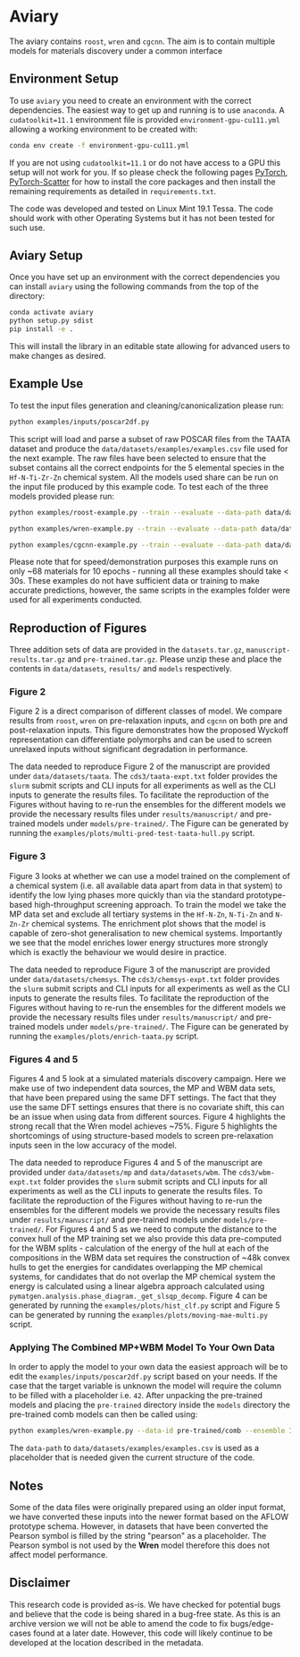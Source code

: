 # Aviary

The aviary contains `roost`, `wren` and `cgcnn`. The aim is to contain multiple models for materials discovery under a common interface

## Environment Setup

To use `aviary` you need to create an environment with the correct dependencies. The easiest way to get up and running is to use `anaconda`.
A `cudatoolkit=11.1` environment file is provided `environment-gpu-cu111.yml` allowing a working environment to be created with:

```bash
conda env create -f environment-gpu-cu111.yml
```

If you are not using `cudatoolkit=11.1` or do not have access to a GPU this setup will not work for you. If so please check the following pages [PyTorch](https://pytorch.org/get-started/locally/), [PyTorch-Scatter](https://pytorch-geometric.readthedocs.io/en/latest/notes/installation.html) for how to install the core packages and then install the remaining requirements as detailed in `requirements.txt`.

The code was developed and tested on Linux Mint 19.1 Tessa. The code should work with other Operating Systems but it has not been tested for such use.

## Aviary Setup

Once you have set up an environment with the correct dependencies you can install `aviary` using the following commands from the top of the directory:

```bash
conda activate aviary
python setup.py sdist
pip install -e .
```

This will install the library in an editable state allowing for advanced users to make changes as desired.

## Example Use

To test the input files generation and cleaning/canonicalization please run:

```sh
python examples/inputs/poscar2df.py
```

This script will load and parse a subset of raw POSCAR files from the TAATA dataset and produce the `data/datasets/examples/examples.csv` file used for the next example.
The raw files have been selected to ensure that the subset contains all the correct endpoints for the 5 elemental species in the `Hf-N-Ti-Zr-Zn` chemical system.
All the models used share can be run on the input file produced by this example code. To test each of the three models provided please run:

```sh
python examples/roost-example.py --train --evaluate --data-path data/datasets/examples/examples.csv --targets E_f --tasks regression --losses L1 --robust --epoch 10
```
```sh
python examples/wren-example.py --train --evaluate --data-path data/datasets/examples/examples.csv --targets E_f --tasks regression --losses L1 --robust --epoch 10
```
```sh
python examples/cgcnn-example.py --train --evaluate --data-path data/datasets/examples/examples.csv --targets E_f --tasks regression --losses L1 --robust --epoch 10
```

Please note that for speed/demonstration purposes this example runs on only ~68 materials for 10 epochs - running all these examples should take < 30s. These examples do not have sufficient data or training to make accurate predictions, however, the same scripts in the examples folder were used for all experiments conducted.

## Reproduction of Figures

Three addition sets of data are provided in the `datasets.tar.gz`, `manuscript-results.tar.gz` and `pre-trained.tar.gz`. Please unzip these and place the contents in `data/datasets`, `results/` and `models` respectively.

### Figure 2

Figure 2 is a direct comparison of different classes of model. We compare results from `roost`, `wren` on pre-relaxation inputs, and `cgcnn` on both pre and post-relaxation inputs. This figure demonstrates how the proposed Wyckoff representation can differentiate polymorphs and can be used to screen unrelaxed inputs without significant degradation in performance.

The data needed to reproduce Figure 2 of the manuscript are provided under `data/datasets/taata`.
The `cds3/taata-expt.txt` folder provides the `slurm` submit scripts and CLI inputs for all experiments as well as the CLI inputs to generate the results files.
To facilitate the reproduction of the Figures without having to re-run the ensembles for the different models we provide the necessary results files under `results/manuscript/` and pre-trained models under `models/pre-trained/`.
The Figure can be generated by running the `examples/plots/multi-pred-test-taata-hull.py` script.

### Figure 3

Figure 3 looks at whether we can use a model trained on the complement of a chemical system (i.e. all available data apart from data in that system) to identify the low lying phases more quickly than via the standard prototype-based high-throughput screening approach. To train the model we take the MP data set and exclude all tertiary systems in the `Hf-N-Zn`, `N-Ti-Zn` and `N-Zn-Zr` chemical systems. The enrichment plot shows that the model is capable of zero-shot generalisation to new chemical systems. Importantly we see that the model enriches lower energy structures more strongly which is exactly the behaviour we would desire in practice.

The data needed to reproduce Figure 3 of the manuscript are provided under `data/datasets/chemsys`.
The `cds3/chemsys-expt.txt` folder provides the `slurm` submit scripts and CLI inputs for all experiments as well as the CLI inputs to generate the results files.
To facilitate the reproduction of the Figures without having to re-run the ensembles for the different models we provide the necessary results files under `results/manuscript/` and pre-trained models under `models/pre-trained/`.
The Figure can be generated by running the `examples/plots/enrich-taata.py` script.

### Figures 4 and 5

Figures 4 and 5 look at a simulated materials discovery campaign. Here we make use of two independent data sources, the MP and WBM data sets, that have been prepared using the same DFT settings. The fact that they use the same DFT settings ensures that there is no covariate shift, this can be an issue when using data from different sources. Figure 4 highlights the strong recall that the Wren model achieves ~75%. Figure 5 highlights the shortcomings of using structure-based models to screen pre-relaxation inputs seen in the low accuracy of the model.

The data needed to reproduce Figures 4 and 5 of the manuscript are provided under `data/datasets/mp` and `data/datasets/wbm`.
The `cds3/wbm-expt.txt` folder provides the `slurm` submit scripts and CLI inputs for all experiments as well as the CLI inputs to generate the results files.
To facilitate the reproduction of the Figures without having to re-run the ensembles for the different models we provide the necessary results files under `results/manuscript/` and pre-trained models under `models/pre-trained/`.
For Figures 4 and 5 as we need to compute the distance to the convex hull of the MP training set we also provide this data pre-computed for the WBM splits - calculation of the energy of the hull at each of the compositions in the WBM data set requires the construction of ~48k convex hulls to get the energies for candidates overlapping the MP chemical systems, for candidates that do not overlap the MP chemical system the energy is calculated using a linear algebra approach calculated using `pymatgen.analysis.phase_diagram._get_slsqp_decomp`.
Figure 4 can be generated by running the `examples/plots/hist_clf.py` script and Figure 5 can be generated by running the `examples/plots/moving-mae-multi.py` script.

### Applying The Combined MP+WBM Model To Your Own Data

In order to apply the model to your own data the easiest approach will be to edit the `examples/inputs/poscar2df.py` script based on your needs. If the case that the target variable is unknown the model will require the column to be filled with a placeholder i.e. `42`. After unpacking the pre-trained models and placing the `pre-trained` directory inside the `models` directory the pre-trained comb models can then be called using:

```sh
python examples/wren-example.py --data-id pre-trained/comb --ensemble 10 --evaluate --data-path data/datasets/examples/examples.csv --test-path <path/to/your/input.csv> --targets E_f --tasks regression --losses L1 --robust
```

The `data-path` to `data/datasets/examples/examples.csv` is used as a placeholder that is needed given the current structure of the code.

## Notes

Some of the data files were originally prepared using an older input format, we have converted these inputs into the newer format based on the AFLOW prototype schema. However, in datasets that have been converted the Pearson symbol is filled by the string "pearson" as a placeholder. The Pearson symbol is not used by the __Wren__ model therefore this does not affect model performance.

## Disclaimer

This research code is provided as-is. We have checked for potential bugs and believe that the code is being shared in a bug-free state. As this is an archive version we will not be able to amend the code to fix bugs/edge-cases found at a later date. However, this code will likely continue to be developed at the location described in the metadata.
